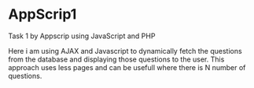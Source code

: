 # AppScrip1
Task 1 by Appscrip using JavaScript and PHP

Here i am using AJAX and Javascript to dynamically fetch the questions from the database and displaying those questions to the user. This approach uses less pages and can be usefull where there is N number of questions.
